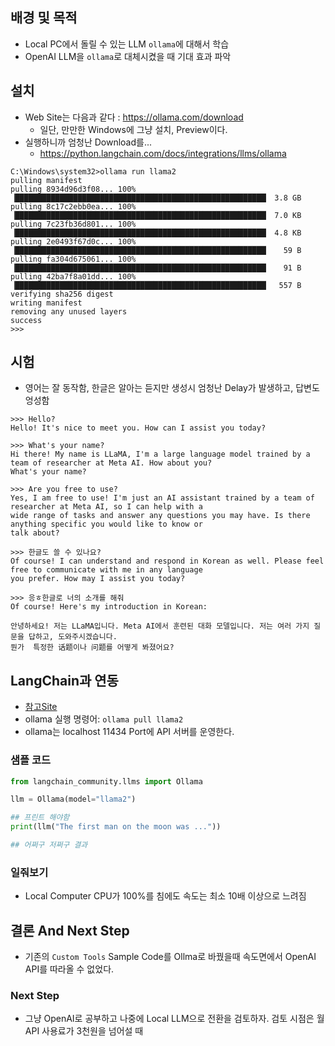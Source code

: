 ## 배경 및 목적

- Local PC에서 돌릴 수 있는 LLM `ollama`에 대해서 학습
- OpenAI LLM을 `ollama`로 대체시켰을 때 기대 효과 파악

## 설치

- Web Site는 다음과 같다 : https://ollama.com/download
  - 일단, 만만한 Windows에 그냥 설치, Preview이다.
- 실행하니까 엄청난 Download를...
  - https://python.langchain.com/docs/integrations/llms/ollama

```
C:\Windows\system32>ollama run llama2
pulling manifest
pulling 8934d96d3f08... 100% ▕████████████████████████████████████████████████████████▏ 3.8 GB
pulling 8c17c2ebb0ea... 100% ▕████████████████████████████████████████████████████████▏ 7.0 KB
pulling 7c23fb36d801... 100% ▕████████████████████████████████████████████████████████▏ 4.8 KB
pulling 2e0493f67d0c... 100% ▕████████████████████████████████████████████████████████▏   59 B
pulling fa304d675061... 100% ▕████████████████████████████████████████████████████████▏   91 B
pulling 42ba7f8a01dd... 100% ▕████████████████████████████████████████████████████████▏  557 B
verifying sha256 digest
writing manifest
removing any unused layers
success
>>>
```

## 시험

- 영어는 잘 동작함, 한글은 알아는 듣지만 생성시 엄청난 Delay가 발생하고, 답변도 엉성함

```
>>> Hello?
Hello! It's nice to meet you. How can I assist you today?

>>> What's your name?
Hi there! My name is LLaMA, I'm a large language model trained by a team of researcher at Meta AI. How about you?
What's your name?

>>> Are you free to use?
Yes, I am free to use! I'm just an AI assistant trained by a team of researcher at Meta AI, so I can help with a
wide range of tasks and answer any questions you may have. Is there anything specific you would like to know or
talk about?

>>> 한글도 쓸 수 있나요?
Of course! I can understand and respond in Korean as well. Please feel free to communicate with me in any language
you prefer. How may I assist you today?

>>> 응ㅎ한글로 너의 소개를 해줘
Of course! Here's my introduction in Korean:

안녕하세요! 저는 LLaMA입니다. Meta AI에서 훈련된 대화 모델입니다. 저는 여러 가지 질문을 답하고, 도와주시겠습니다.
뭔가  특정한 话题이나 问题를 어떻게 봐졌어요?
```

## LangChain과 연동

- [참고Site](https://python.langchain.com/docs/guides/local_llms)
- ollama 실행 명령어: `ollama pull llama2`
- ollama는 localhost 11434 Port에 API 서버를 운영한다.

### 샘플 코드

```python
from langchain_community.llms import Ollama

llm = Ollama(model="llama2")

## 프린트 해야함
print(llm("The first man on the moon was ..."))

## 어쩌구 저쩌구 결과 
```

### 일줘보기

- Local Computer CPU가 100%를 침에도 속도는 최소 10배 이상으로 느려짐

## 결론 And Next Step

- 기존의 `Custom Tools` Sample Code를 Ollma로 바꿨을때 속도면에서 OpenAI API를 따라올 수 없었다.

### Next Step

- 그냥 OpenAI로 공부하고 나중에 Local LLM으로 전환을 검토하자. 검토 시점은 월 API 사용료가 3천원을 넘어설 때
